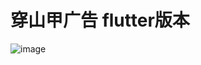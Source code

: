 # 穿山甲广告 flutter版本
![image](https://github.com/gstory0404/flutter_unionad/blob/master/image/demo.gif)